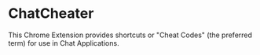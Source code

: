 # ChatCheater
This Chrome Extension provides shortcuts or "Cheat Codes" (the preferred term) for use in Chat Applications.
